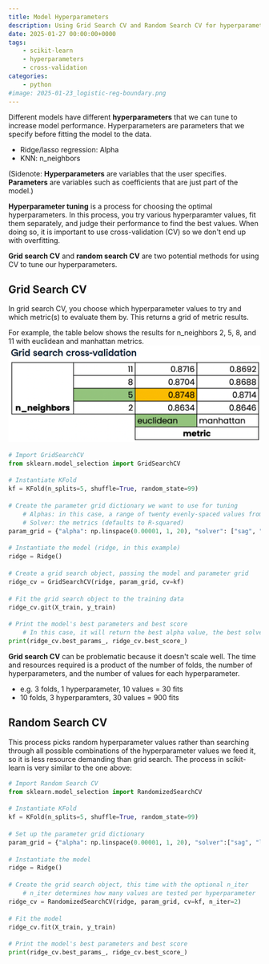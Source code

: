 ```yaml
---
title: Model Hyperparameters
description: Using Grid Search CV and Random Search CV for hyperparameter tuning
date: 2025-01-27 00:00:00+0000
tags: 
    - scikit-learn
    - hyperparameters
    - cross-validation
categories:
    - python
#image: 2025-01-23_logistic-reg-boundary.png
---
```


Different models have different **hyperparameters** that we can tune to increase model performance. Hyperparameters are parameters that we specify before fitting the model to the data. 
* Ridge/lasso regression: Alpha
* KNN: n_neighbors

(Sidenote: **Hyperparameters** are variables that the user specifies. **Parameters** are variables such as coefficients that are just part of the model.)

**Hyperparameter tuning** is a process for choosing the optimal hyperparameters. In this process, you try various hyperparamter values, fit them separately, and judge their performance to find the best values. When doing so, it is important to use cross-validation (CV) so we don't end up with overfitting. 

**Grid search CV** and **random search CV** are two potential methods for using CV to tune our hyperparameters. 

## Grid Search CV
In grid search CV, you choose which hyperparameter values to try and which metric(s) to evaluate them by. This returns a grid of metric results. 

For example, the table below shows the results for n_neighbors 2, 5, 8, and 11 with euclidean and manhattan metrics. 
![Grid Search CV Results](grid_search_CV.png)

```python
# Import GridSearchCV
from sklearn.model_selection import GridSearchCV

# Instantiate KFold
kf = KFold(n_splits=5, shuffle=True, random_state=99)

# Create the parameter grid dictionary we want to use for tuning
    # Alphas: in this case, a range of twenty evenly-spaced values from 0.00001 to 1
    # Solver: the metrics (defaults to R-squared)
param_grid = {"alpha": np.linspace(0.00001, 1, 20), "solver": ["sag", "lsqr"]}

# Instantiate the model (ridge, in this example)
ridge = Ridge()

# Create a grid search object, passing the model and parameter grid
ridge_cv = GridSearchCV(ridge, param_grid, cv=kf)

# Fit the grid search object to the training data
ridge_cv.git(X_train, y_train)

# Print the model's best parameters and best score
    # In this case, it will return the best alpha value, the best solver, and the mean CV score for that fold
print(ridge_cv.best_params_, ridge_cv.best_score_)
```

**Grid search CV** can be problematic because it doesn't scale well. The time and resources required is a product of the number of folds, the number of hyperparameters, and the number of values for each hyperparameter. 
* e.g. 3 folds, 1 hyperparameter, 10  values = 30 fits
* 10 folds, 3 hyperparamters, 30 values = 900 fits

## Random Search CV

This process picks random hyperparameter values rather than searching through all possible combinations of the hyperparameter values we feed it, so it is less resource demanding than grid search. The process in scikit-learn is very similar to the one above:

```python
# Import Random Search CV
from sklearn.model_selection import RandomizedSearchCV

# Instantiate KFold
kf = KFold(n_splits=5, shuffle=True, random_state=99)

# Set up the parameter grid dictionary
param_grid = {"alpha": np.linspace(0.00001, 1, 20), "solver":["sag", "lsqr"]}

# Instantiate the model
ridge = Ridge()

# Create the grid search object, this time with the optional n_iter
    # n_iter determines how many values are tested per hyperparameter
ridge_cv = RandomizedSearchCV(ridge, param_grid, cv=kf, n_iter=2)

# Fit the model
ridge_cv.fit(X_train, y_train)

# Print the model's best parameters and best score
print(ridge_cv.best_params_, ridge_cv.best_score_)
```


